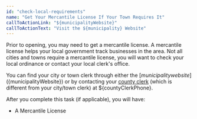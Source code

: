 ```yaml
---
id: "check-local-requirements"
name: "Get Your Mercantile License If Your Town Requires It"
callToActionLink: "${municipalityWebsite}"
callToActionText: "Visit the ${municipality} Website"
---
```

Prior to opening, you may need to get a mercantile license. A mercantile license helps your local government track businesses in the area. Not all cities and towns require a mercantile license, you will want to check your local ordinance or contact your local clerk's office.

You can find your city or town clerk through either the [${municipality} website](${municipalityWebsite}) or by contacting your [county clerk](${countyClerkWebsite}) (which is different from your city/town clerk) at ${countyClerkPhone}.

After you complete this task (if applicable), you will have:
- A Mercantile License
